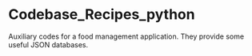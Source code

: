 # Codebase_Recipes_python
Auxiliary codes for a food management application. They provide some useful JSON databases.
